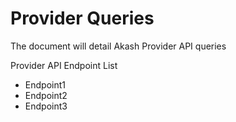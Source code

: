 # Provider Queries

The document will detail Akash Provider API queries

Provider API Endpoint List

* Endpoint1
* Endpoint2
* Endpoint3

